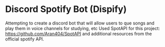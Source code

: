 # Discord Spotify Bot (Dispify)
Attempting to create a discord bot that will allow users to que songs and play them in voice channels 
for studying, etc
Used SpotAPI for this project: https://github.com/Aran404/SpotAPI and additional resources from the official spotify API. 
